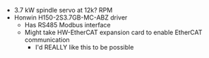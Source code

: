 - 3.7 kW spindle servo at 12k? RPM
- Honwin H150-2S3.7GB-MC-ABZ driver
    - Has RS485 Modbus interface
    - Might take HW-EtherCAT expansion card to enable EtherCAT communication
        - I'd REALLY like this to be possible


